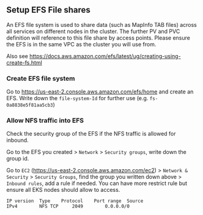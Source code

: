 ## Setup EFS File shares

An EFS file system is used to share data (such as MapInfo TAB files) across all services on different nodes in the cluster. The further PV and PVC definition will reference to this file share by access points. Please ensure the EFS is in the same VPC as the cluster you will use from.

Also see https://docs.aws.amazon.com/efs/latest/ug/creating-using-create-fs.html

### Create EFS file system

Go to https://us-east-2.console.aws.amazon.com/efs/home and create an EFS. Write down the `file-system-Id` for further use (e.g. `fs-0a8838e5f81aa5cb3`)

### Allow NFS traffic into EFS

Check the security group of the EFS if the NFS traffic is allowed for inbound. 

Go to the EFS you created > `Network` > `Security groups`, write down the group id.

Go to `EC2` (https://us-east-2.console.aws.amazon.com/ec2) > `Network & Security` > `Security Groups`, find the group you written down above > `Inbound rules`, add a rule if needed. You can have more restrict rule but ensure all EKS nodes should allow to access.
```
IP version	Type	Protocol	Port range	Source
IPv4		NFS	TCP		2049		0.0.0.0/0
```
